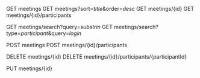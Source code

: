 GET meetings
GET meetings?sort=*title*&order=*desc*
GET meetings/{id}
GET meetings/{id}/participants

GET meetings/search?query=*substrin*
GET meetings/search?type=*participant*&query=*login*

POST meetings
POST meetings/{id}/participants

DELETE meetings/{id}
DELETE meetings/{id}/participants/{participantId}

PUT meetings/{id}
